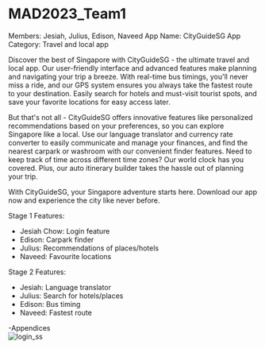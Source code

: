 # MAD2023_Team1

Members: 
Jesiah, Julius, Edison, Naveed
App Name: CityGuideSG
App Category: Travel and local app

Discover the best of Singapore with CityGuideSG - the ultimate travel and local app. Our user-friendly interface and advanced features make planning and navigating your trip a breeze. With real-time bus timings, you'll never miss a ride, and our GPS system ensures you always take the fastest route to your destination. Easily search for hotels and must-visit tourist spots, and save your favorite locations for easy access later.

But that's not all - CityGuideSG offers innovative features like personalized recommendations based on your preferences, so you can explore Singapore like a local. Use our language translator and currency rate converter to easily communicate and manage your finances, and find the nearest carpark or washroom with our convenient finder features. Need to keep track of time across different time zones? Our world clock has you covered. Plus, our auto itinerary builder takes the hassle out of planning your trip.

With CityGuideSG, your Singapore adventure starts here. Download our app now and experience the city like never before.


Stage 1  Features:
- Jesiah Chow: Login feature
- Edison: Carpark finder
- Julius: Recommendations of places/hotels
- Naveed: Favourite locations 

Stage 2 Features:
- Jesiah: Language translator
- Julius: Search for hotels/places
- Edison: Bus timing
- Naveed: Fastest route

-Appendices
<br>![login_ss](https://github.com/JesiahChow/MAD2023_Team1/assets/116005452/0ac49645-06fa-4e61-821a-67ea229873a8)


